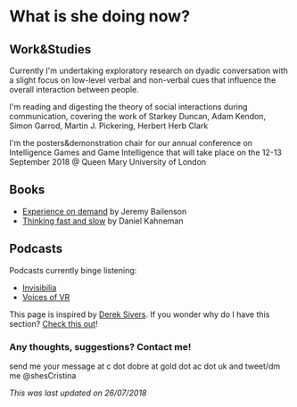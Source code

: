 # **What is she doing now?**

## Work\&Studies

Currently I'm undertaking exploratory research on dyadic conversation with a slight focus on low-level verbal and non-verbal cues that influence the overall interaction between people.

I'm reading and digesting the theory of social interactions during communication, covering the work of Starkey Duncan, Adam Kendon, Simon Garrod, Martin J. Pickering, Herbert Herb Clark

I'm the posters&demonstration chair for our annual conference on Intelligence Games and Game Intelligence that will take place on the 12-13 September 2018 @ Queen Mary University of London 

## Books

* [Experience on demand]() by Jeremy Bailenson
* [Thinking fast and slow]() by  Daniel Kahneman

## Podcasts
Podcasts currently binge listening: 
* [Invisibilia]()
* [Voices of VR]()


This page is inspired by [Derek Sivers]().  If you wonder why do I have this section?  [Check this out]()! 


### Any thoughts, suggestions? Contact me!
send me your message at c dot dobre at gold dot ac dot uk 
and tweet/dm me @shesCristina


*This was last updated on 26/07/2018*
